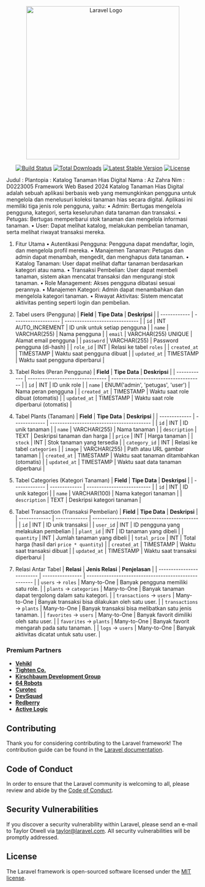 <p align="center"><a href="https://laravel.com" target="_blank"><img src="https://raw.githubusercontent.com/laravel/art/master/logo-lockup/5%20SVG/2%20CMYK/1%20Full%20Color/laravel-logolockup-cmyk-red.svg" width="400" alt="Laravel Logo"></a></p>

<p align="center">
<a href="https://github.com/laravel/framework/actions"><img src="https://github.com/laravel/framework/workflows/tests/badge.svg" alt="Build Status"></a>
<a href="https://packagist.org/packages/laravel/framework"><img src="https://img.shields.io/packagist/dt/laravel/framework" alt="Total Downloads"></a>
<a href="https://packagist.org/packages/laravel/framework"><img src="https://img.shields.io/packagist/v/laravel/framework" alt="Latest Stable Version"></a>
<a href="https://packagist.org/packages/laravel/framework"><img src="https://img.shields.io/packagist/l/laravel/framework" alt="License"></a>
</p>

Judul	: Plantopia : Katalog Tanaman Hias Digital
Nama	: Az Zahra
Nim	: D0223005
Framework Web Based
2024
Katalog Tanaman Hias Digital adalah sebuah aplikasi berbasis web yang memungkinkan pengguna untuk mengelola dan menelusuri koleksi tanaman hias secara digital. Aplikasi ini memiliki tiga jenis role pengguna, yaitu:
•	Admin: Bertugas mengelola pengguna, kategori, serta keseluruhan data tanaman dan transaksi.
•	Petugas: Bertugas memperbarui stok tanaman dan mengelola informasi tanaman.
•	User: Dapat melihat katalog, melakukan pembelian tanaman, serta melihat riwayat transaksi mereka.
1.	Fitur Utama
•	Autentikasi Pengguna: Pengguna dapat mendaftar, login, dan mengelola profil mereka.
•	Manajemen Tanaman: Petugas dan admin dapat menambah, mengedit, dan menghapus data tanaman.
•	Katalog Tanaman: User dapat melihat daftar tanaman berdasarkan kategori atau nama.
•	Transaksi Pembelian: User dapat membeli tanaman, sistem akan mencatat transaksi dan mengurangi stok tanaman.
•	Role Management: Akses pengguna dibatasi sesuai perannya.
•	Manajemen Kategori: Admin dapat menambahkan dan mengelola kategori tanaman.
•	Riwayat Aktivitas: Sistem mencatat aktivitas penting seperti login dan pembelian.
1.	Tabel users (Pengguna)
| **Field**    | **Tipe Data**       | **Deskripsi**                  |
| ------------ | ------------------- | ------------------------------ |
| `id`         | INT AUTO\_INCREMENT | ID unik untuk setiap pengguna  |
| `name`       | VARCHAR(255)        | Nama pengguna                  |
| `email`      | VARCHAR(255) UNIQUE | Alamat email pengguna          |
| `password`   | VARCHAR(255)        | Password pengguna (di-hash)    |
| `role_id`    | INT                 | Relasi ke tabel `roles`        |
| `created_at` | TIMESTAMP           | Waktu saat pengguna dibuat     |
| `updated_at` | TIMESTAMP           | Waktu saat pengguna diperbarui |

2.	Tabel Roles (Peran Pengguna)
| **Field**    | **Tipe Data**                    | **Deskripsi**                         |
| ------------ | -------------------------------- | ------------------------------------- |
| `id`         | INT                              | ID unik role                          |
| `name`       | ENUM('admin', 'petugas', 'user') | Nama peran pengguna                   |
| `created_at` | TIMESTAMP                        | Waktu saat role dibuat (otomatis)     |
| `updated_at` | TIMESTAMP                        | Waktu saat role diperbarui (otomatis) |


3.	Tabel Plants (Tanaman)
| **Field**     | **Tipe Data** | **Deskripsi**                             |
| ------------- | ------------- | ----------------------------------------- |
| `id`          | INT           | ID unik tanaman                           |
| `name`        | VARCHAR(255)  | Nama tanaman                              |
| `description` | TEXT          | Deskripsi tanaman dan harga               |
| `price`       | INT           | Harga tanaman                             |
| `stock`       | INT           | Stok tanaman yang tersedia                |
| `category_id` | INT           | Relasi ke tabel `categories`              |
| `image`       | VARCHAR(255)  | Path atau URL gambar tanaman              |
| `created_at`  | TIMESTAMP     | Waktu saat tanaman ditambahkan (otomatis) |
| `updated_at`  | TIMESTAMP     | Waktu saat data tanaman diperbarui        |


4.	Tabel Categories (Kategori Tanaman)
| **Field**     | **Tipe Data** | **Deskripsi**              |
| ------------- | ------------- | -------------------------- |
| `id`          | INT           | ID unik kategori           |
| `name`        | VARCHAR(100)  | Nama kategori tanaman      |
| `description` | TEXT          | Deskripsi kategori tanaman |


5.	Tabel Transaction (Transaksi Pembelian)
| **Field**     | **Tipe Data** | **Deskripsi**                               |
| ------------- | ------------- | ------------------------------------------- |
| `id`          | INT           | ID unik transaksi                           |
| `user_id`     | INT           | ID pengguna yang melakukan pembelian        |
| `plant_id`    | INT           | ID tanaman yang dibeli                      |
| `quantity`    | INT           | Jumlah tanaman yang dibeli                  |
| `total_price` | INT           | Total harga (hasil dari `price * quantity`) |
| `created_at`  | TIMESTAMP     | Waktu saat transaksi dibuat                 |
| `updated_at`  | TIMESTAMP     | Waktu saat transaksi diperbarui             |


2. Relasi Antar Tabel
| **Relasi**                | **Jenis Relasi** | **Penjelasan**                                       |
| ------------------------- | ---------------- | ---------------------------------------------------- |
| `users` → `roles`         | Many-to-One      | Banyak pengguna memiliki satu role.                  |
| `plants` → `categories`   | Many-to-One      | Banyak tanaman dapat tergolong dalam satu kategori.  |
| `transactions` → `users`  | Many-to-One      | Banyak transaksi bisa dilakukan oleh satu user.      |
| `transactions` → `plants` | Many-to-One      | Banyak transaksi bisa melibatkan satu jenis tanaman. |
| `favorites` → `users`     | Many-to-One      | Banyak favorit dimiliki oleh satu user.              |
| `favorites` → `plants`    | Many-to-One      | Banyak favorit mengarah pada satu tanaman.           |
| `logs` → `users`          | Many-to-One      | Banyak aktivitas dicatat untuk satu user.            |



### Premium Partners

- **[Vehikl](https://vehikl.com/)**
- **[Tighten Co.](https://tighten.co)**
- **[Kirschbaum Development Group](https://kirschbaumdevelopment.com)**
- **[64 Robots](https://64robots.com)**
- **[Curotec](https://www.curotec.com/services/technologies/laravel/)**
- **[DevSquad](https://devsquad.com/hire-laravel-developers)**
- **[Redberry](https://redberry.international/laravel-development/)**
- **[Active Logic](https://activelogic.com)**

## Contributing

Thank you for considering contributing to the Laravel framework! The contribution guide can be found in the [Laravel documentation](https://laravel.com/docs/contributions).

## Code of Conduct

In order to ensure that the Laravel community is welcoming to all, please review and abide by the [Code of Conduct](https://laravel.com/docs/contributions#code-of-conduct).

## Security Vulnerabilities

If you discover a security vulnerability within Laravel, please send an e-mail to Taylor Otwell via [taylor@laravel.com](mailto:taylor@laravel.com). All security vulnerabilities will be promptly addressed.

## License

The Laravel framework is open-sourced software licensed under the [MIT license](https://opensource.org/licenses/MIT).
